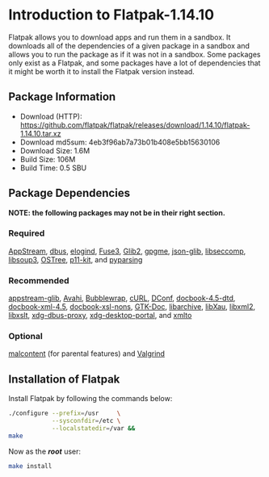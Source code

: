 # Introduction to Flatpak-1.14.10
Flatpak allows you to download apps and run them in a sandbox. It downloads all
of the dependencies of a given package in a sandbox and allows you to run the
package as if it was not in a sandbox. Some packages only exist as a Flatpak,
and some packages have a lot of dependencies that it might be worth it to
install the Flatpak version instead.

## Package Information
- Download (HTTP): https://github.com/flatpak/flatpak/releases/download/1.14.10/flatpak-1.14.10.tar.xz
- Download md5sum: 4eb3f96ab7a73b01b408e5bb15630106
- Download Size: 1.6M
- Build Size: 106M
- Build Time: 0.5 SBU

## Package Dependencies
**NOTE: the following packages may not be in their right section.**
### Required
  [AppStream](https://linuxfromscratch.org/blfs/view/svn/general/appstream.html),
  [dbus](https://linuxfromscratch.org/blfs/view/svn/general/dbus.html),
  [elogind](https://linuxfromscratch.org/blfs/view/svn/general/elogind.html),
  [Fuse3](https://linuxfromscratch.org/blfs/view/svn/postlfs/fuse.html),
  [Glib2](https://linuxfromscratch.org/blfs/view/svn/general/glib2.html),
  [gpgme](https://linuxfromscratch.org/blfs/view/svn/postlfs/gpgme.html),
  [json-glib](https://linuxfromscratch.org/blfs/view/svn/general/json-glib.html),
  [libseccomp](https://linuxfromscratch.org/blfs/view/svn/general/libseccomp.html),
  [libsoup3](https://linuxfromscratch.org/blfs/view/svn/basicnet/libsoup3.html),
  [OSTree](./2-ostree.md),
  [p11-kit](https://linuxfromscratch.org/blfs/view/svn/postlfs/p11-kit.html), and
  [pyparsing](https://linuxfromscratch.org/blfs/view/svn/general/python-modules.html#pyparsing)

### Recommended
  [appstream-glib](https://linuxfromscratch.org/blfs/view/svn/general/appstream-glib.html),
  [Avahi](https://linuxfromscratch.org/blfs/view/svn/basicnet/avahi.html),
  [Bubblewrap](https://linuxfromscratch.org/blfs/view/svn/general/bubblewrap.html),
  [cURL](https://linuxfromscratch.org/blfs/view/svn/basicnet/curl.html),
  [DConf](https://linuxfromscratch.org/blfs/view/svn/gnome/dconf.html),
  [docbook-4.5-dtd](https://linuxfromscratch.org/blfs/view/svn/pst/docbook-4.5-dtd.html),
  [docbook-xml-4.5](https://linuxfromscratch.org/blfs/view/svn/pst/docbook.html),
  [docbook-xsl-nons](https://linuxfromscratch.org/blfs/view/svn/pst/docbook.html),
  [GTK-Doc](https://linuxfromscratch.org/blfs/view/svn/general/gtk-doc.html),
  [libarchive](https://linuxfromscratch.org/blfs/view/svn/general/libarchive.html),
  [libXau](https://linuxfromscratch.org/blfs/view/svn/x/libXau.html),
  [libxml2](https://linuxfromscratch.org/blfs/view/svn/general/libxml2.html),
  [libxslt](https://linuxfromscratch.org/blfs/view/svn/general/libxslt.html),
  [xdg-dbus-proxy](https://linuxfromscratch.org/blfs/view/svn/general/xdg-dbus-proxy.html),
  [xdg-desktop-portal](https://linuxfromscratch.org/blfs/view/svn/x/xdg-desktop-portal.html), and
  [xmlto](https://linuxfromscratch.org/blfs/view/svn/pst/xmlto.html)
  
### Optional
  [malcontent](https://gitlab.freedesktop.org/pwithnall/malcontent) (for parental features) and
  [Valgrind](https://linuxfromscratch.org/blfs/view/svn/general/valgrind.html)

## Installation of Flatpak

[//]: # (A Flatpak user seems to be unnecessary as Arch does not employ one.)

Install Flatpak by following the commands below:
```Bash
./configure --prefix=/usr     \
            --sysconfdir=/etc \
            --localstatedir=/var &&
make
```

Now as the ***root*** user:
```Bash
make install
```
